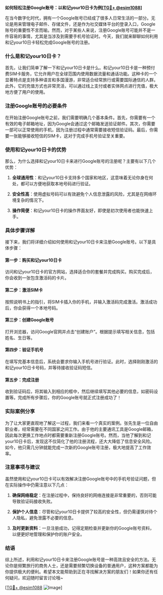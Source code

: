 **如何轻松注册Google账号：以和记your10日卡为例[[TG💪+ @esim1088](https://t.me/s/esim1088)]**

在当今数字化时代，拥有一个Google账号已经成了很多人日常生活的一部分。无论是用来管理电子邮件、存储文件，还是作为社交媒体平台的登录入口，Google账号的重要性不言而喻。然而，对于某些人来说，注册Google账号可能并不是一件容易的事情，尤其是当涉及到需要手机号验证时。今天，我们就来聊聊如何利用和记your10日卡轻松完成Google账号的注册。

### 什么是和记your10日卡？

首先，让我们简单了解一下和记your10日卡是什么。和记your10日卡是一种预付费SIM卡服务，它允许用户在全球范围内使用数据流量和通话功能。这种卡的一个显著特点是支持多种语言和多国漫游，非常适合经常旅行或需要国际通信的人群。此外，它的充值方式也非常灵活，可以通过线上支付或者实体网点进行充值，极大地方便了用户的使用。

### 注册Google账号的必要条件

在开始注册Google账号之前，我们需要明确几个基本条件。首先，你需要有一个有效的电子邮箱地址，因为Google会通过这个邮箱发送验证邮件。其次，你需要一部可以正常使用的手机，因为注册过程中通常需要接收短信验证码。最后，你需要一张能够接收短信的SIM卡，这对于完成手机号验证至关重要。

### 使用和记your10日卡的优势

那么，为什么选择和记your10日卡来进行Google账号的注册呢？主要有以下几个优势：

1. **全球通用性**：和记your10日卡支持多个国家和地区，这意味着无论你身在何处，都可以方便地获取本地号码进行验证。
   
2. **安全性高**：使用虚拟号码可以有效避免个人信息泄露的风险，尤其是在网络环境复杂的情况下。

3. **操作简便**：和记your10日卡的操作界面友好，即使是初次使用者也能快速上手。

### 具体步骤详解

接下来，我们将详细介绍如何使用和记your10日卡来注册Google账号。以下是具体步骤：

#### 第一步：购买和记your10日卡

访问和记your10日卡的官方网站，选择适合你的套餐并完成购买。购买完成后，你会收到一张包含激活码的卡片。

#### 第二步：激活SIM卡

按照说明书上的指引，将SIM卡插入你的手机，并输入激活码完成激活。激活成功后，你会获得一个本地号码。

#### 第三步：创建Google账号

打开浏览器，访问Google官网并点击“创建账户”。根据提示填写相关信息，包括姓名、生日等。

#### 第四步：验证手机号

在填写完基本信息后，系统会要求你输入手机号进行验证。此时，选择刚刚激活的和记your10日卡号码，并等待接收验证码短信。

#### 第五步：完成注册

收到验证码后，将其输入到相应的框中，然后继续填写其他必要的信息，如密码设置等。完成所有步骤后，你的Google账号就正式注册成功了！

### 实际案例分享

为了让大家更直观地了解这一过程，我们来看一个真实的案例。张先生是一位自由职业者，经常需要在不同国家之间工作。由于他的主要通讯工具是Google邮箱，因此每次更换工作地点时都需要重新注册Google账号。然而，当他了解到和记your10日卡后，发现这不仅简化了他的注册流程，还大大降低了信息安全风险。如今，他只需几分钟就能完成一次新的Google账号注册，极大地提高了工作效率。

### 注意事项与建议

虽然使用和记your10日卡可以有效解决注册Google账号中的手机号验证问题，但在实际操作中仍需注意以下几点：

1. **确保网络稳定**：在注册过程中，保持良好的网络连接是非常重要的，否则可能导致验证码接收失败。

2. **保护个人信息**：尽管和记your10日卡提供了较高的安全性，但仍需谨慎对待个人隐私，避免泄露不必要的信息。

3. **及时更新资料**：一旦注册成功，记得定期检查并更新你的Google账号资料，以便更好地管理和保护你的账户安全。

### 结语

综上所述，利用和记your10日卡来注册Google账号是一种高效且安全的方法。无论你是频繁旅行的商务人士，还是需要频繁切换设备的普通用户，这种方案都能为你提供极大的便利。希望本文能帮助到正在寻找解决方案的朋友们！如果你还有任何疑问，欢迎随时留言讨论哦~ 

[[TG💪+ @esim1088](https://t.me/s/esim1088) ![Image](https://i.postimg.cc/4NQfJmqS/Snipaste-2025-05-13-00-14-12.png)]